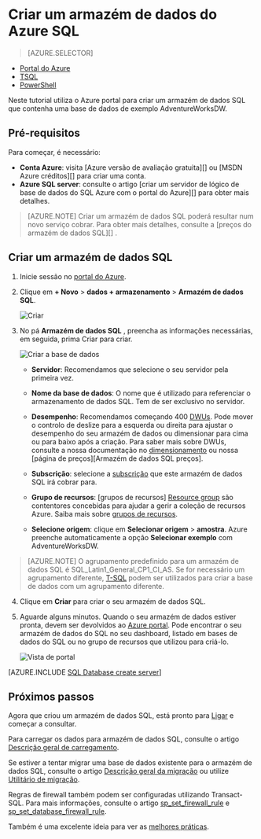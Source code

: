 <properties
   pageTitle="Criar um armazém de dados do SQL no portal do Azure | Microsoft Azure"
   description="Saiba como criar um armazém de dados do SQL Azure no portal do Azure"
   services="sql-data-warehouse"
   documentationCenter="NA"
   authors="barbkess"
   manager="jhubbard"
   editor=""
   tags="azure-sql-data-warehouse"/>

<tags
   ms.service="sql-data-warehouse"
   ms.devlang="NA"
   ms.topic="hero-article"
   ms.tgt_pltfrm="NA"
   ms.workload="data-services"
   ms.date="08/25/2016"
   ms.author="barbkess;lodipalm;sonyama"/>

# <a name="create-an-azure-sql-data-warehouse"></a>Criar um armazém de dados do Azure SQL

> [AZURE.SELECTOR]
- [Portal do Azure](sql-data-warehouse-get-started-provision.md)
- [TSQL](sql-data-warehouse-get-started-create-database-tsql.md)
- [PowerShell](sql-data-warehouse-get-started-provision-powershell.md)

Neste tutorial utiliza o Azure portal para criar um armazém de dados SQL que contenha uma base de dados de exemplo AdventureWorksDW.


## <a name="prerequisites"></a>Pré-requisitos

Para começar, é necessário:

- **Conta Azure**: visita [Azure versão de avaliação gratuita][] ou [MSDN Azure créditos][] para criar uma conta.
- **Azure SQL server**: consulte o artigo [criar um servidor de lógico de base de dados do SQL Azure com o portal do Azure][] para obter mais detalhes.

> [AZURE.NOTE] Criar um armazém de dados SQL poderá resultar num novo serviço cobrar.  Para obter mais detalhes, consulte a [preços do armazém de dados SQL][] .

## <a name="create-a-sql-data-warehouse"></a>Criar um armazém de dados SQL

1. Inicie sessão no [portal do Azure](https://portal.azure.com).

2. Clique em **+ Novo** > **dados + armazenamento** > **Armazém de dados SQL**.

    ![Criar](./media/sql-data-warehouse-get-started-provision/create-sample.gif)

3. No pá **Armazém de dados SQL** , preencha as informações necessárias, em seguida, prima Criar para criar.

    ![Criar a base de dados](./media/sql-data-warehouse-get-started-provision/create-database.png)

    - **Servidor**: Recomendamos que selecione o seu servidor pela primeira vez.  

    - **Nome da base de dados**: O nome que é utilizado para referenciar o armazenamento de dados SQL.  Tem de ser exclusivo no servidor.
    
    - **Desempenho**: Recomendamos começando 400 [DWUs][DWU]. Pode mover o controlo de deslize para a esquerda ou direita para ajustar o desempenho do seu armazém de dados ou dimensionar para cima ou para baixo após a criação.  Para saber mais sobre DWUs, consulte a nossa documentação no [dimensionamento](./sql-data-warehouse-manage-compute-overview.md) ou nossa [página de preços][Armazém de dados SQL preços]. 

    - **Subscrição**: selecione a [subscrição] que este armazém de dados SQL irá cobrar para.

    - **Grupo de recursos**: [grupos de recursos] [ Resource group] são contentores concebidas para ajudar a gerir a coleção de recursos Azure. Saiba mais sobre [grupos de recursos](../azure-resource-manager/resource-group-overview.md).

    - **Selecione origem**: clique em **Selecionar origem** > **amostra**. Azure preenche automaticamente a opção **Selecionar exemplo** com AdventureWorksDW.

> [AZURE.NOTE] O agrupamento predefinido para um armazém de dados SQL é SQL_Latin1_General_CP1_CI_AS. Se for necessário um agrupamento diferente, [T-SQL][] podem ser utilizados para criar a base de dados com um agrupamento diferente.

4. Clique em **Criar** para criar o seu armazém de dados SQL.

5. Aguarde alguns minutos. Quando o seu armazém de dados estiver pronta, devem ser devolvidos ao [Azure portal](https://portal.azure.com). Pode encontrar o seu armazém de dados do SQL no seu dashboard, listado em bases de dados do SQL ou no grupo de recursos que utilizou para criá-lo. 

    ![Vista de portal](./media/sql-data-warehouse-get-started-provision/database-portal-view.png)

[AZURE.INCLUDE [SQL Database create server](../../includes/sql-database-create-new-server-firewall-portal.md)] 

## <a name="next-steps"></a>Próximos passos

Agora que criou um armazém de dados SQL, está pronto para [Ligar](./sql-data-warehouse-connect-overview.md) e começar a consultar.

Para carregar os dados para armazém de dados SQL, consulte o artigo [Descrição geral de carregamento](./sql-data-warehouse-overview-load.md).

Se estiver a tentar migrar uma base de dados existente para o armazém de dados SQL, consulte o artigo [Descrição geral da migração](./sql-data-warehouse-overview-migrate.md) ou utilize [Utilitário de migração](./sql-data-warehouse-migrate-migration-utility.md).

Regras de firewall também podem ser configuradas utilizando Transact-SQL. Para mais informações, consulte o artigo [sp_set_firewall_rule][] e [sp_set_database_firewall_rule][].

Também é uma excelente ideia para ver as [melhores práticas][].

<!--Article references-->
[Criar um servidor de lógico de base de dados do Azure SQL com o portal do Azure]: ../sql-database/sql-database-get-started.md#create-an-azure-sql-database-logical-server
[Create an Azure SQL Database logical server with PowerShell]: ../sql-database/sql-database-get-started-powershell.md#database-setup-create-a-resource-group-server-and-firewall-rule
[resource groups]: ../resource-group-template-deploy-portal.md
[Melhores práticas]: sql-data-warehouse-best-practices.md
[DWU]: sql-data-warehouse-overview-what-is.md#data-warehouse-units
[subscrição]: ../azure-glossary-cloud-terminology.md#subscription
[resource group]: ../azure-glossary-cloud-terminology.md#resource-group
[T-SQL]: ./sql-data-warehouse-get-started-create-database-tsql.md
 
<!--MSDN references-->
[sp_set_firewall_rule]: https://msdn.microsoft.com/library/dn270017.aspx
[sp_set_database_firewall_rule]: https://msdn.microsoft.com/library/dn270010.aspx

<!--Other Web references-->
[Preços armazém de dados SQL]: https://azure.microsoft.com/pricing/details/sql-data-warehouse/
[Versão de avaliação gratuita Azure]: https://azure.microsoft.com/pricing/free-trial/?WT.mc_id=A261C142F
[MSDN créditos Azure]: https://azure.microsoft.com/pricing/member-offers/msdn-benefits-details/?WT.mc_id=A261C142F

